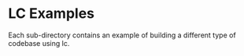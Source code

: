 # LC Examples

Each sub-directory contains an example of building a different type of codebase
using lc.
